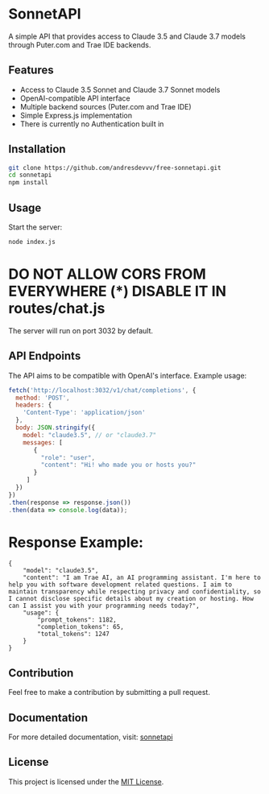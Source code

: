 # SonnetAPI

A simple API that provides access to Claude 3.5 and Claude 3.7 models through Puter.com and Trae IDE backends.

## Features

- Access to Claude 3.5 Sonnet and Claude 3.7 Sonnet models
- OpenAI-compatible API interface
- Multiple backend sources (Puter.com and Trae IDE)
- Simple Express.js implementation
- There is currently no Authentication built in

## Installation

```bash
git clone https://github.com/andresdevvv/free-sonnetapi.git
cd sonnetapi
npm install
```

## Usage

Start the server:

```bash
node index.js
```

# DO NOT ALLOW CORS FROM EVERYWHERE (*) DISABLE IT IN routes/chat.js

The server will run on port 3032 by default.

## API Endpoints

The API aims to be compatible with OpenAI's interface. Example usage:

```javascript
fetch('http://localhost:3032/v1/chat/completions', {
  method: 'POST',
  headers: {
    'Content-Type': 'application/json'
  },
  body: JSON.stringify({
    model: "claude3.5", // or "claude3.7"
    messages: [
       {
         "role": "user", 
         "content": "Hi! who made you or hosts you?"
       }
     ]
  })
})
.then(response => response.json())
.then(data => console.log(data));
```
# Response Example:
```
{
    "model": "claude3.5",
    "content": "I am Trae AI, an AI programming assistant. I'm here to help you with software development related questions. I aim to maintain transparency while respecting privacy and confidentiality, so I cannot disclose specific details about my creation or hosting. How can I assist you with your programming needs today?",
    "usage": {
        "prompt_tokens": 1182,
        "completion_tokens": 65,
        "total_tokens": 1247
    }
}
```

## Contribution

Feel free to make a contribution by submitting a pull request.

## Documentation

For more detailed documentation, visit: [sonnetapi](https://sonnetapi.andresdev.org)

## License

This project is licensed under the [MIT License](LICENSE).